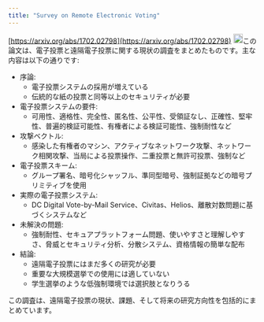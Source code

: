 ```yaml
---
title: "Survey on Remote Electronic Voting"
---
```


[https://arxiv.org/abs/1702.02798](https://arxiv.org/abs/1702.02798)
<img src='https://scrapbox.io/api/pages/nishio/claude/icon' alt='claude.icon' height="19.5"/>この論文は、電子投票と遠隔電子投票に関する現状の調査をまとめたものです。主な内容は以下の通りです:
- 序論:
    - 電子投票システムの採用が増えている
    - 伝統的な紙の投票と同等以上のセキュリティが必要
- 電子投票システムの要件:
    - 可用性、適格性、完全性、匿名性、公平性、受領証なし、正確性、堅牢性、普遍的検証可能性、有権者による検証可能性、強制耐性など
- 攻撃ベクトル:
    - 感染した有権者のマシン、アクティブなネットワーク攻撃、ネットワーク相関攻撃、当局による投票操作、二重投票と無許可投票、強制など
- 電子投票スキーム:
    - グループ署名、暗号化シャッフル、準同型暗号、強制証拠などの暗号プリミティブを使用
- 実際の電子投票システム:
    - DC Digital Vote-by-Mail Service、Civitas、Helios、離散対数問題に基づくシステムなど
- 未解決の問題:
    - 強制耐性、セキュアプラットフォーム問題、使いやすさと理解しやすさ、脅威とセキュリティ分析、分散システム、資格情報の簡単な配布
- 結論:
    - 遠隔電子投票にはまだ多くの研究が必要
    - 重要な大規模選挙での使用には適していない
    - 学生選挙のような低強制環境では選択肢となりうる

この調査は、遠隔電子投票の現状、課題、そして将来の研究方向性を包括的にまとめています。
